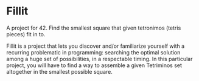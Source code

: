 # Fillit
A project for 42. Find the smallest square that given tetronimos (tetris pieces) fit in to.

Fillit is a project that lets you discover and/or familiarize yourself with a recurring
problematic in programming: searching the optimal solution among a huge set of possibilities,
in a respectable timing. In this particular project, you will have to find a way to
assemble a given Tetriminos set altogether in the smallest possible square.

